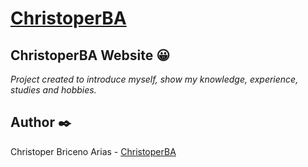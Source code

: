 # [ChristoperBA](https://christoperba.github.io)

## ChristoperBA Website 😀
_Project created to introduce myself, show my knowledge, experience, studies and hobbies._

## Author ✒️
Christoper Briceno Arias - [ChristoperBA](https://github.com/ChristoperBA)


